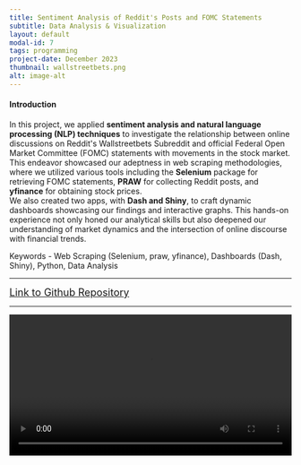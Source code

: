 ```yaml
---
title: Sentiment Analysis of Reddit's Posts and FOMC Statements
subtitle: Data Analysis & Visualization
layout: default
modal-id: 7
tags: programming
project-date: December 2023
thumbnail: wallstreetbets.png
alt: image-alt
---
```


<html>
<head>
    <meta name="viewport" content="width=device-width, initial-scale=1.0">
</head>
<body>
    <h4>Introduction</h4>
    <p>In this project, we applied <b>sentiment analysis and natural language processing (NLP) techniques</b> to investigate the relationship between online discussions on Reddit's Wallstreetbets Subreddit and official Federal Open Market Committee (FOMC) statements with movements in the stock market. <br> This endeavor showcased our adeptness in web scraping methodologies, where we utilized various tools including the <b>Selenium</b> package for retrieving FOMC statements, <b>PRAW</b> for collecting Reddit posts, and <b>yfinance</b> for obtaining stock prices. <br> We also created two apps, with <b>Dash and Shiny</b>, to craft dynamic dashboards showcasing our findings and interactive graphs. This hands-on experience not only honed our analytical skills but also deepened our understanding of market dynamics and the intersection of online discourse with financial trends.</p>
    <p>Keywords - Web Scraping (Selenium, praw, yfinance), Dashboards (Dash, Shiny), Python, Data Analysis</p>
    <hr class="star-primary">
    <a href="https://github.com/Yu-TingWeng/Final_Project_Redditpower" target="_blank" style="font-size: 18px;">Link to Github Repository</a>
    <hr class="star-primary">
    <video width="100%" height="auto" controls>
        <source src="img/portfolio/Dash_App_Display.mp4" type="video/mp4">
        Your browser does not support the video tag.
    </video>
    <br>
    
</body>
</html>
